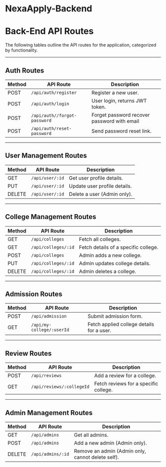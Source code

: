 # NexaApply-Backend
# Back-End API Routes

The following tables outline the API routes for the application, categorized by functionality.

---

## Auth Routes

| Method | API Route                  | Description                                      |
|--------|----------------------------|--------------------------------------------------|
| POST   | `/api/auth/register`       | Register a new user.                             |
| POST   | `/api/auth/login`          | User login, returns JWT token.                   |
| POST   | `/api/auth//forgot-password`  |   Forget password recover password with email    |
| POST   | `/api/auth/reset-password` | Send password reset link.                        |

---

## User Management Routes

| Method | API Route          | Description                          |
|--------|--------------------|--------------------------------------|
| GET    | `/api/user/:id`    | Get user profile details.            |
| PUT    | `/api/user/:id`    | Update user profile details.         |
| DELETE | `/api/user/:id`    | Delete a user (Admin only).          |

---

## College Management Routes

| Method | API Route          | Description                                |
|--------|--------------------|--------------------------------------------|
| GET    | `/api/colleges`    | Fetch all colleges.                        |
| GET    | `/api/colleges/:id`| Fetch details of a specific college.       |
| POST   | `/api/colleges`    | Admin adds a new college.                  |
| PUT    | `/api/colleges/:id`| Admin updates college details.             |
| DELETE | `/api/colleges/:id`| Admin deletes a college.                   |

---

## Admission Routes

| Method | API Route                  | Description                                      |
|--------|----------------------------|--------------------------------------------------|
| POST   | `/api/admission`           | Submit admission form.                           |
| GET    | `/api/my-college/:userId`  | Fetch applied college details for a user.        |

---

## Review Routes

| Method | API Route                  | Description                                      |
|--------|----------------------------|--------------------------------------------------|
| POST   | `/api/reviews`             | Add a review for a college.                      |
| GET    | `/api/reviews/:collegeId`  | Fetch reviews for a specific college.            |

---

## Admin Management Routes

| Method | API Route          | Description                                             |
|--------|--------------------|---------------------------------------------------------|
| GET    | `/api/admins`      | Get all admins.                                         |
| POST   | `/api/admins`      | Add a new admin (Admin only).                           |
| DELETE | `/api/admins/:id`  | Remove an admin (Admin only, cannot delete self).       |